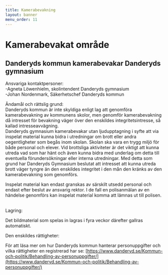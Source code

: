 ```yaml
---
title: Kamerabevakning
layout: banner
menu_order: 11
---
```


# Kamerabevakat område

## Danderyds kommun kamerabevakar Danderyds gymnasium

Ansvariga kontaktpersoner:<br>
-Agneta Löwenhielm, skolintendent Danderyds gymnasium<br>
-Johan Nordenmark, Säkerhetschef Danderyds kommun
<br>

Ändamål och rättslig grund:<br>
Danderyds kommun är inte skyldiga enligt lag att genomföra kamerabevakning av kommunens skolor, men genomför kamerabevakning då intresset för bevakning väger över den enskildes integritetsintresse, så kallad intresseavvägning.
<br>
Danderyds gymnasium kamerabevakar utan ljudupptagning i syfte att via inspelat material kunna bidra i utredningar om brott eller andra oegentligheter som begås inom skolan. Skolan ska vara en trygg miljö för både personal och elever. Vid brottsliga aktiviteter är det viktigt att kunna utreda vad som har hänt och även kunna bidra med underlag om detta till eventuella förundersökningar eller interna utredningar. Med detta som grund har Danderyds Gymnasium beslutat att intresset att kunna utreda brott väger tyngre än den enskildes integritet i den mån den kränks av den kamerabevakning som genomförs.
<br>

Inspelat material kan endast granskas av särskilt utsedd personal och endast efter beslut av ansvarig rektor. I de fall en polisanmälan av en händelse genomförs kan inspelat material komma att lämnas ut till polisen.

<br>
Lagring:

Det bildmaterial som spelas in lagras i fyra veckor därefter gallras automatiskt.
<br>

Den enskildes rättigheter:

För att läsa mer om hur Danderyds kommun hanterar personuppgifter och vilka rättigheter en registrerad har se:
[https://www.danderyd.se/Kommun-och-politik/Behandling-av-personuppgifter/](https://www.danderyd.se/Kommun-och-politik/Behandling-av-personuppgifter/) 
